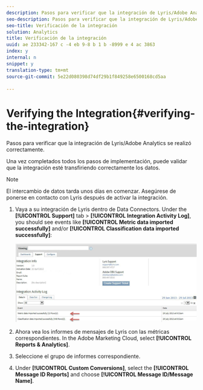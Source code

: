 ```yaml
---
description: Pasos para verificar que la integración de Lyris/Adobe Analytics se realizó correctamente.
seo-description: Pasos para verificar que la integración de Lyris/Adobe Analytics se realizó correctamente.
seo-title: Verificación de la integración
solution: Analytics
title: Verificación de la integración
uuid: ae 233342-167 c -4 eb 9-8 b 1 b -8999 e 4 ac 3863
index: y
internal: n
snippet: y
translation-type: tm+mt
source-git-commit: 5e22d080398d74df29b1f849258e6500168cd5aa

---
```



# Verifying the Integration{#verifying-the-integration}

Pasos para verificar que la integración de Lyris/Adobe Analytics se realizó correctamente.

Una vez completados todos los pasos de implementación, puede validar que la integración esté transfiriendo correctamente los datos.

>[!NOTE]
>
>El intercambio de datos tarda unos días en comenzar. Asegúrese de ponerse en contacto con Lyris después de activar la integración.

1. Vaya a su integración de Lyris dentro de Data Connectors. Under the **[!UICONTROL Support]** tab &gt; **[!UICONTROL Integration Activity Log]**, you should see events like **[!UICONTROL Metric data imported successfully]** and/or **[!UICONTROL Classification data imported successfully]**:

   ![](assets/integration_info.png)

1. Ahora vea los informes de mensajes de Lyris con las métricas correspondientes. In the Adobe Marketing Cloud, select **[!UICONTROL Reports &amp; Analytics]**.
1. Seleccione el grupo de informes correspondiente.
1. Under **[!UICONTROL Custom Conversions]**, select the **[!UICONTROL Message ID Reports]** and choose **[!UICONTROL Message ID/Message Name]**.
